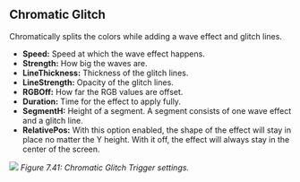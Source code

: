 ## Chromatic Glitch
Chromatically splits the colors while adding a wave effect and glitch lines.

- **Speed:** Speed at which the wave effect happens.
- **Strength:** How big the waves are.
- **LineThickness:** Thickness of the glitch lines.
- **LineStrength:** Opacity of the glitch lines.
- **RGBOff:** How far the RGB values are offset.
- **Duration:** Time for the effect to apply fully.
- **SegmentH:** Height of a segment. A segment consists of one wave effect and a glitch line.
- **RelativePos:** With this option enabled, the shape of the effect will stay in place no matter the Y height. With it off, the effect will always stay in the center of the screen.

![](https://guia.editorgd.xyz/assets/img/figures/135.png)
*Figure 7.41: Chromatic Glitch Trigger settings.*<br>